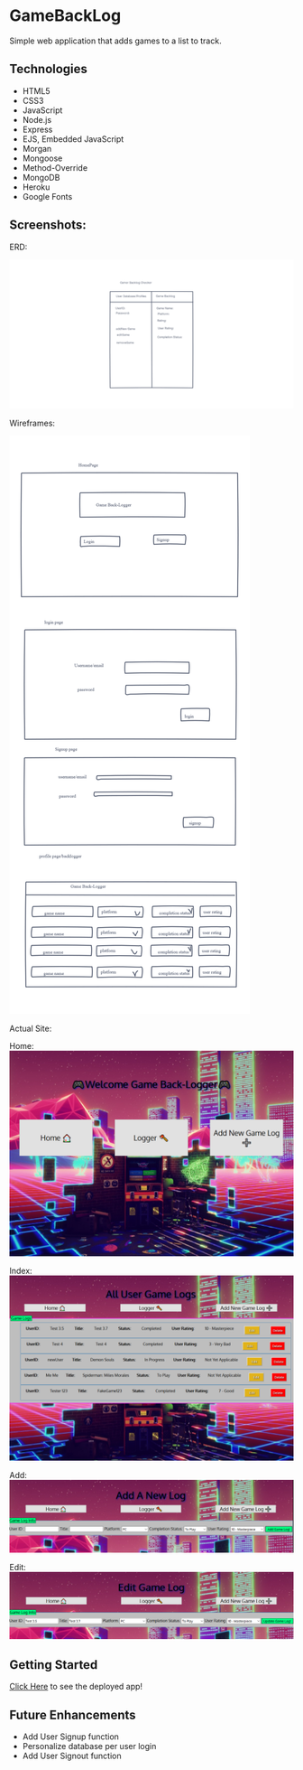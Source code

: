# GameBackLog

Simple web application that adds games to a list to track.

## Technologies

- HTML5
- CSS3
- JavaScript
- Node.js
- Express
- EJS, Embedded JavaScript
- Morgan
- Mongoose
- Method-Override
- MongoDB
- Heroku
- Google Fonts

## Screenshots:
ERD:

![wireframe](./public/images/project_2_erd.png)

Wireframes: 

![wireframe](./public/images/Project_2_Game_Back-Logger_Wireframes.png)

Actual Site:

Home:
![wireframe](./public/images/gamebacklog_home.PNG)

Index:
![wireframe](./public/images/gamebacklog_index.PNG)

Add:
![wireframe](./public/images/gamebacklog_add.PNG)

Edit:
![wireframe](./public/images/gamebacklog_edit.PNG)

## Getting Started
[Click Here](https://gamebacklogger.herokuapp.com/) to see the deployed app!

## Future Enhancements
- Add User Signup function
- Personalize database per user login
- Add User Signout function